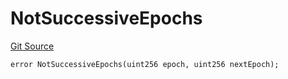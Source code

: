 # NotSuccessiveEpochs
[Git Source](https://github.com-VargaElod23/Taraxa-project/bridge/blob/996f61a29d91a8326c805bfdad924088129ae1a7/src/errors/BridgeBaseErrors.sol)


```solidity
error NotSuccessiveEpochs(uint256 epoch, uint256 nextEpoch);
```

